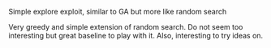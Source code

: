 Simple explore exploit, similar to GA but more like random search

Very greedy and simple extension of random search. Do not seem too interesting but great baseline to play with it. Also, interesting to try ideas on.
